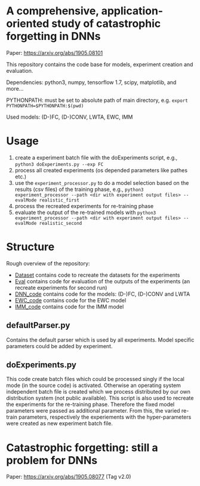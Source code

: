 # A comprehensive, application-oriented study of catastrophic forgetting in DNNs
Paper: https://arxiv.org/abs/1905.08101

This repository contains the code base for models, experiment creation and evaluation. 

Dependencies: python3, numpy, tensorflow 1.7, scipy, matplotlib, and more...

PYTHONPATH: must be set to absolute path of main directory, e.g.
`export PYTHONPATH=$PYTHONPATH:$(pwd)`

Used models: (D-)FC, (D-)CONV, LWTA, EWC, IMM


# Usage
1. create a experiment batch file with the doExperiments script, e.g., `python3 doExperiments.py --exp FC`
2. process all created experiments (os depended parameters like pathes etc.)
3. use the `experiment_processor.py` to do a model selection based on the results (csv files) of the training phase, e.g., `python3 experiment_processor --path <dir with experiment output files> --evalMode realistic_first`
4. process the recreated experiments for re-training phase
5. evaluate the output of the re-trained models with `python3 experiment_processor --path <dir with experiment output files> --evalMode realistic_second`

# Structure

Rough overview of the repository:

 * [Dataset](./dataset/README.md) contains code to recreate the datasets for the experiments
 * [Eval](./eval/README.md) contains code for evaluation of the outputs of the experiments (an recreate experiments for second run)
 * [DNN_code](./dnn_code/README.md) contains code for the models: (D-)FC, (D-)CONV and LWTA
 * [EWC_code](./ewc_code/README.md) contains code for the EWC model
 * [IMM_code](./imm_code/README.md) contains code for the IMM model
 
## defaultParser.py

Contains the default parser which is used by all experiments. 
Model specific parameters could be added by experiment.

## doExperiments.py

This code create batch files which could be processed singly if the local mode (in the source code) is activated. 
Otherwise an operating system independent batch file is created which we process distributed by our own distribution system (not public available). 
This script is also used to recreate the experiments for the re-training phase.
Therefore the fixed model parameters were passed as additional parameter.
From this, the varied re-train parameters, respectively the experiements with the hyper-parameters were created as new experiment batch file.   

 
 # Catastrophic forgetting: still a problem for DNNs
 Paper: https://arxiv.org/abs/1905.08077 (Tag v2.0)
 
 
 
 
 
 
 
 
 
 
 
 
 
 
 
 
 
 
 
 
 
 
 
 
 
 
 
 
 
 
  

